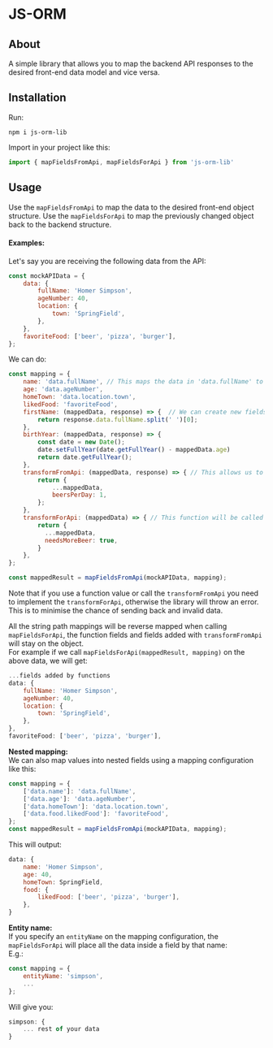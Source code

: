 # JS-ORM

## About
A simple library that allows you to map the backend API responses to the desired front-end data model and vice versa.

## Installation
Run:
```
npm i js-orm-lib
```
Import in your project like this:
```javascript
import { mapFieldsFromApi, mapFieldsForApi } from 'js-orm-lib'
```
## Usage
Use the ```mapFieldsFromApi``` to map the data to the desired front-end object structure.
Use the ```mapFieldsForApi``` to map the previously changed object back to the backend structure.

#### Examples:
Let's say you are receiving the following data from the API:
```javascript
const mockAPIData = {
    data: {
        fullName: 'Homer Simpson',
        ageNumber: 40,
        location: {
            town: 'SpringField',
        },
    },
    favoriteFood: ['beer', 'pizza', 'burger'],
};
```
We can do: 
```javascript
const mapping = {
    name: 'data.fullName', // This maps the data in 'data.fullName' to the name field
    age: 'data.ageNumber',
    homeTown: 'data.location.town',
    likedFood: 'favoriteFood',
    firstName: (mappedData, response) => {  // We can create new fields with functions if we need additional transformation on the data
        return response.data.fullName.split(' ')[0];
    },
    birthYear: (mappedData, response) => {
        const date = new Date();
        date.setFullYear(date.getFullYear() - mappedData.age)
        return date.getFullYear();
    },
    transformFromApi: (mappedData, response) => { // This allows us to manipulate the object as a whole
        return {
            ...mappedData,
            beersPerDay: 1,
        };
    },
    transformForApi: (mappedData) => { // This function will be called when calling the mapFieldsForApi()
        return {
          ...mappedData,
          needsMoreBeer: true,
        }
    },
};

const mappedResult = mapFieldsFromApi(mockAPIData, mapping);
```
Note that if you use a function value or call the `transformFromApi` you need to implement the `transformForApi`, otherwise the library will throw an error.
This is to minimise the chance of sending back and invalid data.

All the string path mappings will be reverse mapped when calling `mapFieldsForApi`, the function fields and fields added with `transformFromApi` will stay on the object.
<br/>For example if we call `mapFieldsForApi(mappedResult, mapping)` on the above data, we will get:
```javascript
...fields added by functions
data: {
    fullName: 'Homer Simpson',
    ageNumber: 40,
    location: {
        town: 'SpringField',
    },
},
favoriteFood: ['beer', 'pizza', 'burger'],
```

**Nested mapping:**
<br/>We can also map values into nested fields using a mapping configuration like this:
```javascript
const mapping = {
    ['data.name']: 'data.fullName',
    ['data.age']: 'data.ageNumber',
    ['data.homeTown']: 'data.location.town',
    ['data.food.likedFood']: 'favoriteFood',
};
const mappedResult = mapFieldsFromApi(mockAPIData, mapping);
```
This will output:
```javascript
data: {
    name: 'Homer Simpson',
    age: 40,
    homeTown: SpringField,
    food: {
        likedFood: ['beer', 'pizza', 'burger'],
    },
}
```
**Entity name:**
<br/> If you specify an `entityName` on the mapping configuration, the `mapFieldsForApi` will place all the data inside a field by that name:
<br/> E.g.:
```javascript
const mapping = {
    entityName: 'simpson',
    ...
};
```
Will give you:
```javascript
simpson: {
    ... rest of your data
}
```
